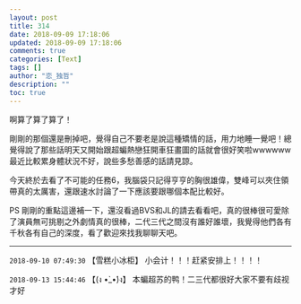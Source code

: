 ```yaml
---
layout: post
title: 314
date: 2018-09-09 17:18:06
updated: 2018-09-09 17:18:06
comments: true
categories: [Text]
tags: []
author: "恋_独哲"
description: ""
toc: true
---
```


<p dir="ltr"  >啊算了算了算了！</p> 
<p dir="ltr"  >剛剛的那個還是刪掉吧，覺得自己不要老是說這種矯情的話，用力地睡一覺吧！總覺得說了那些話明天又開始跟超蝙熱戀狂開車狂畫圖的話就會很好笑啦wwwwww<br />最近比較累身體狀況不好，說些多愁善感的話請見諒。</p> 
<p dir="ltr"  >今天終於去看了不可能的任務6，我腦袋只記得亨亨的胸很雄偉，雙峰可以夾住領帶真的太厲害，還跟速水討論了一下應該要跟哪個本配比較好。</p> 
<p dir="ltr"  >PS 剛剛的重點這邊補一下，還沒看過BVS和JL的請去看看吧，真的很棒很可愛除了演員無可挑剔之外劇情真的很棒，二代三代之間沒有誰好誰壞，我覺得他們各有千秋各有自己的深度，看了歡迎來找我聊聊天吧。</p>

---

`2018-09-10 07:49:30` 【雪糕小冰柜】 小会计！！！赶紧安排上！！！！

`2018-09-13 15:44:46` 【(ง •̀\_•́)ง】 本蝙超苏的鸭！二三代都很好大家不要有歧视才好
